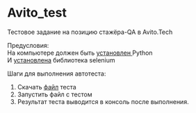 # Avito_test
Тестовое задание на позицию стажёра-QA в Avito.Tech

Предусловия: <br />
На компьютере должен быть <a href="https://blog.skillfactory.ru/kak-ustanovit-python-na-raznyh-os/#:~:text=%D0%9A%D0%B0%D0%BA%20%D1%83%D1%81%D1%82%D0%B0%D0%BD%D0%BE%D0%B2%D0%B8%D1%82%D1%8C%20Python%3F,%D1%84%D0%B0%D0%B9%D0%BB%20%D0%B8%20%D1%81%D0%BB%D0%B5%D0%B4%D0%BE%D0%B2%D0%B0%D1%82%D1%8C%20%D0%B8%D0%BD%D1%81%D1%82%D1%80%D1%83%D0%BA%D1%86%D0%B8%D1%8F%D0%BC%20%D1%83%D1%81%D1%82%D0%B0%D0%BD%D0%BE%D0%B2%D1%89%D0%B8%D0%BA%D0%B0"> установлен </a> Python <br />
И <a href="https://futurei.ru/instructions/kak-ustanovit-selenium-webdriver-na-lyuboy-kompyuter-s-python/">установлена</a> библиотека selenium <br />


Шаги для выполнения автотеста:
1. Скачать <a href="https://github.com/mikarina22/Avito_test/blob/main/autotest_add_favorites_avito.py"> файл</a> теста <br />
2. Запустить файл с тестом <br />
3. Результат теста выводится в консоль после выполнения. <br />
